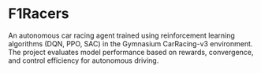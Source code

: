 # F1Racers
An autonomous car racing agent trained using reinforcement learning algorithms (DQN, PPO, SAC) in the Gymnasium CarRacing-v3 environment. The project evaluates model performance based on rewards, convergence, and control efficiency for autonomous driving.
